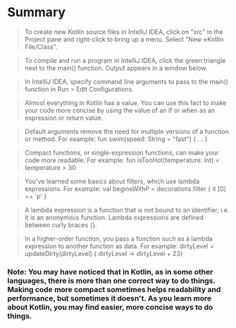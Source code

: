 # Summary
> To create new Kotlin source files in IntelliJ IDEA, click on "src" in the Project pane and right-click to bring up a menu. Select "New->Kotlin File/Class".

> To compile and run a program in IntelliJ IDEA, click the green triangle next to the main() function. Output appears in a window below.

> In IntelliJ IDEA, specify command line arguments to pass to the main() function in Run > Edit Configurations.

> Almost everything in Kotlin has a value. You can use this fact to make your code more concise by using the value of an if or when as an expression or return value.

> Default arguments remove the need for multiple versions of a function or method. For example: fun swim(speed: String = "fast") { ... }

> Compact functions, or single-expression functions, can make your code more readable. For example: fun isTooHot(temperature: Int) = temperature > 30

> You've learned some basics about filters, which use lambda expressions. For example: val beginsWithP = decorations.filter { it [0] == 'p' }

> A lambda expression is a function that is not bound to an identifier, i.e. it is an anonymous function. Lambda expressions are defined between curly braces {}.

> In a higher-order function, you pass a function such as a lambda expression to another function as data. For example: dirtyLevel = updateDirty(dirtyLevel) { dirtyLevel -> dirtyLevel + 23}


### Note: You may have noticed that in Kotlin, as in some other languages, there is more than one correct way to do things. Making code more compact sometimes helps readability and performance, but sometimes it doesn't. As you learn more about Kotlin, you may find easier, more concise ways to do things.